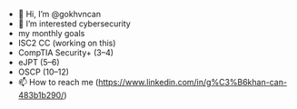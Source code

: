 - 👋 Hi, I’m @gokhvncan
- 👀 I’m interested cybersecurity
- my monthly goals
- ISC2 CC (working on this)
- CompTIA Security+ (3–4)
- eJPT (5–6)
- OSCP (10–12)
- 📫 How to reach me (https://www.linkedin.com/in/g%C3%B6khan-can-483b1b290/)

<!---
gokhvncan/gokhvncan is a ✨ special ✨ repository because its `README.md` (this file) appears on your GitHub profile.
You can click the Preview link to take a look at your changes.
--->
